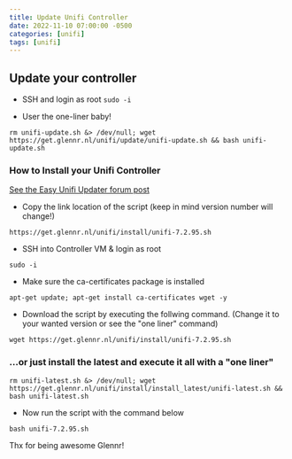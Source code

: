 ```yaml
---
title: Update Unifi Controller
date: 2022-11-10 07:00:00 -0500
categories: [unifi]
tags: [unifi]
---
```


## Update your controller

* SSH and login as root `sudo -i`

* User the one-liner baby!

```terminal
rm unifi-update.sh &> /dev/null; wget https://get.glennr.nl/unifi/update/unifi-update.sh && bash unifi-update.sh
```


### How to Install your Unifi Controller

[See the Easy Unifi Updater forum post](https://community.ubnt.com/t5/UniFi-Wireless/UniFi-Installation-Scripts-UniFi-Easy-Update-Scripts-Ubuntu-18/td-p/2375150)

* Copy the link location of the script (keep in mind version number will change!)

```terminal
https://get.glennr.nl/unifi/install/unifi-7.2.95.sh
```

* SSH into Controller VM & login as root

```terminal
sudo -i
```

* Make sure the ca-certificates package is installed

```terminal
apt-get update; apt-get install ca-certificates wget -y
```

* Download the script by executing the follwing command.  (Change it to your wanted version or see the "one liner" command)

```terminal
wget https://get.glennr.nl/unifi/install/unifi-7.2.95.sh
```

### ...or just install the latest and execute it all with a "one liner"

```terminal
rm unifi-latest.sh &> /dev/null; wget https://get.glennr.nl/unifi/install/install_latest/unifi-latest.sh && bash unifi-latest.sh
```

* Now run the script with the command below

```terminal
bash unifi-7.2.95.sh
```

Thx for being awesome Glennr!